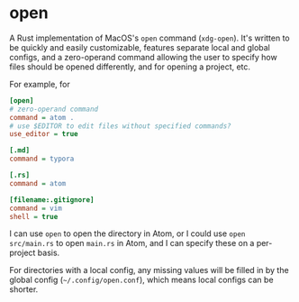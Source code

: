 # open

A Rust implementation of MacOS's `open` command (`xdg-open`). It's written to be quickly and easily customizable, features separate local and global configs, and a zero-operand command allowing the user to specify how files should be opened differently, and for opening a project, etc.

For example, for

```ini
[open]
# zero-operand command
command = atom .
# use $EDITOR to edit files without specified commands?
use_editor = true

[.md]
command = typora

[.rs]
command = atom

[filename:.gitignore]
command = vim
shell = true
```

I can use `open` to open the directory in Atom, or I could use `open src/main.rs` to open `main.rs` in Atom, and I can specify these on a per-project basis.

For directories with a local config, any missing values will be filled in by the global config (`~/.config/open.conf`), which means local configs can be shorter.

